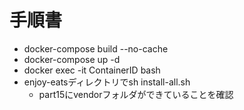 # 手順書
- docker-compose build --no-cache
- docker-compose up -d
- docker exec -it ContainerID bash
- enjoy-eatsディレクトリでsh install-all.sh
  - part15にvendorフォルダができていることを確認
